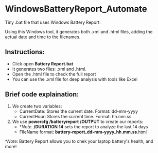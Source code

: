 # WindowsBatteryReport_Automate
Tiny .bat file that uses Windows Battery Report.

Using this Windows tool, it generates both .xml and .html files, adding the actual date and time to the filenames. 

## Instructions:

 - Click open **Battery Report.bat**
 - It generates two files: .xml and .html.
 - Open the .html file to check the full report
 - You can use the .xml file for deep analysis with tools like Excel

## Brief code explaination:

 1. We create two variables:
     - CurrentDate: Stores the current date. Format: dd-mm-yyyy
     - CurrentHour: Stores the current time. Format: hh.mm.ss
 2. We use **powercfg /batteryreport /OUTPUT** to create our reports:
     - **Note*: **/DURATION 14** sets the report to analyze the last 14 days
     - FileName format: **battery-report_dd-mm-yyyy_hh.mm.ss**.html

**Note*: Battery Report allows you to chek your laptop battery's health, and more!

